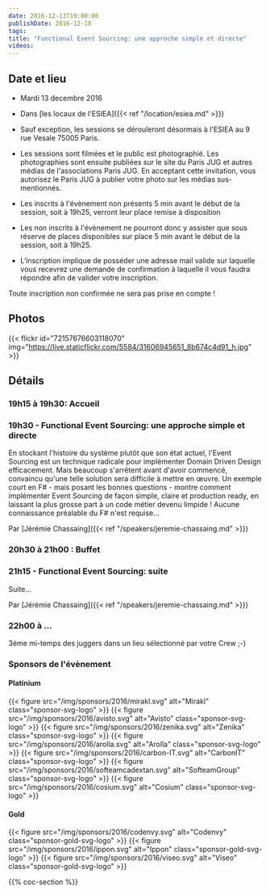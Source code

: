 ```yaml
---
date: 2016-12-13T19:00:00
publishDate: 2016-12-18
tags:
title: "Functional Event Sourcing: une approche simple et directe"
videos:
---
```


## Date et lieu

- Mardi 13 decembre 2016
- Dans [les locaux de l'ESIEA]({{< ref "/location/esiea.md" >}})

- Sauf exception, les sessions se dérouleront désormais à l'ESIEA au 9 rue Vesale 75005 Paris.
- Les sessions sont filmées et le public est photographié. Les photographies sont ensuite publiées sur le site du Paris JUG et autres médias de l'associations Paris JUG. En acceptant cette invitation, vous autorisez le Paris JUG à publier votre photo sur les médias sus-mentionnés.
- Les inscrits à l'évènement non présents 5 min avant le début de la session, soit à 19h25, verront leur place remise à disposition
- Les non inscrits à l'évènement ne pourront donc y assister que sous réserve de places disponibles sur place 5 min avant le début de la session, soit à 19h25.
- L’inscription implique de posséder une adresse mail valide sur laquelle vous recevrez une demande de confirmation à laquelle il vous faudra répondre afin de valider votre inscription.

Toute inscription non confirmée ne sera pas prise en compte !


## Photos

{{< flickr id="72157676603118070" img="https://live.staticflickr.com/5584/31606945651_8b674c4d91_h.jpg" >}}

## Détails

### 19h15 à 19h30: Accueil

### 19h30 - Functional Event Sourcing: une approche simple et directe

En stockant l'histoire du système plutôt que son état actuel, l'Event Sourcing est un technique radicale pour implémenter Domain Driven Design efficacement. Mais beaucoup s'arrêtent avant d'avoir commencé, convaincu qu'une telle solution sera difficile à mettre en œuvre.
Un exemple court en F# - mais posant les bonnes questions - montre comment implémenter Event Sourcing de façon simple, claire et production ready, en laissant la plus grosse part à un code métier devenu limpide !
Aucune connaissance préalable du F# n'est requise…


Par [Jérémie Chassaing]({{< ref "/speakers/jeremie-chassaing.md" >}})

### 20h30 à 21h00 : Buffet


### 21h15 - Functional Event Sourcing: suite

Suite...

Par [Jérémie Chassaing]({{< ref "/speakers/jeremie-chassaing.md" >}})

### 22h00 à ...

3ème mi-temps des juggers dans un lieu sélectionné par votre Crew ;-)


### Sponsors de l'évènement

#### Platinium
{{< figure src="/img/sponsors/2016/mirakl.svg" alt="Mirakl" class="sponsor-svg-logo" >}}
{{< figure src="/img/sponsors/2016/avisto.svg" alt="Avisto" class="sponsor-svg-logo" >}}
{{< figure src="/img/sponsors/2016/zenika.svg" alt="Zenika" class="sponsor-svg-logo" >}}
{{< figure src="/img/sponsors/2016/arolla.svg" alt="Arolla" class="sponsor-svg-logo" >}}
{{< figure src="/img/sponsors/2016/carbon-IT.svg" alt="CarbonIT" class="sponsor-svg-logo" >}}
{{< figure src="/img/sponsors/2016/softeamcadextan.svg" alt="SofteamGroup" class="sponsor-svg-logo" >}}
{{< figure src="/img/sponsors/2016/cosium.svg" alt="Cosium" class="sponsor-svg-logo" >}}

#### Gold
{{< figure src="/img/sponsors/2016/codenvy.svg" alt="Codenvy" class="sponsor-gold-svg-logo" >}}
{{< figure src="/img/sponsors/2016/ippon.svg" alt="Ippon" class="sponsor-gold-svg-logo" >}}
{{< figure src="/img/sponsors/2016/viseo.svg" alt="Viseo" class="sponsor-gold-svg-logo" >}}

{{% coc-section %}}
